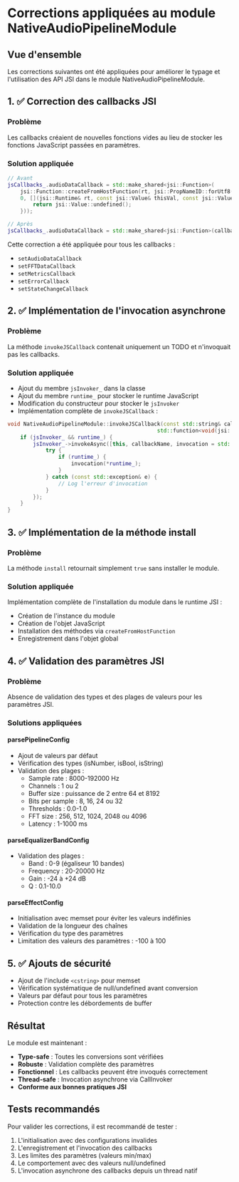# Corrections appliquées au module NativeAudioPipelineModule

## Vue d'ensemble
Les corrections suivantes ont été appliquées pour améliorer le typage et l'utilisation des API JSI dans le module NativeAudioPipelineModule.

## 1. ✅ Correction des callbacks JSI

### Problème
Les callbacks créaient de nouvelles fonctions vides au lieu de stocker les fonctions JavaScript passées en paramètres.

### Solution appliquée
```cpp
// Avant
jsCallbacks_.audioDataCallback = std::make_shared<jsi::Function>(
    jsi::Function::createFromHostFunction(rt, jsi::PropNameID::forUtf8(rt, "audioDataCallback"),
    0, [](jsi::Runtime& rt, const jsi::Value& thisVal, const jsi::Value* args, size_t count) -> jsi::Value {
        return jsi::Value::undefined();
    }));

// Après
jsCallbacks_.audioDataCallback = std::make_shared<jsi::Function>(callback);
```

Cette correction a été appliquée pour tous les callbacks :
- `setAudioDataCallback`
- `setFFTDataCallback`
- `setMetricsCallback`
- `setErrorCallback`
- `setStateChangeCallback`

## 2. ✅ Implémentation de l'invocation asynchrone

### Problème
La méthode `invokeJSCallback` contenait uniquement un TODO et n'invoquait pas les callbacks.

### Solution appliquée
- Ajout du membre `jsInvoker_` dans la classe
- Ajout du membre `runtime_` pour stocker le runtime JavaScript
- Modification du constructeur pour stocker le `jsInvoker`
- Implémentation complète de `invokeJSCallback` :

```cpp
void NativeAudioPipelineModule::invokeJSCallback(const std::string& callbackName,
                                               std::function<void(jsi::Runtime&)> invocation) {
    if (jsInvoker_ && runtime_) {
        jsInvoker_->invokeAsync([this, callbackName, invocation = std::move(invocation)]() {
            try {
                if (runtime_) {
                    invocation(*runtime_);
                }
            } catch (const std::exception& e) {
                // Log l'erreur d'invocation
            }
        });
    }
}
```

## 3. ✅ Implémentation de la méthode install

### Problème
La méthode `install` retournait simplement `true` sans installer le module.

### Solution appliquée
Implémentation complète de l'installation du module dans le runtime JSI :
- Création de l'instance du module
- Création de l'objet JavaScript
- Installation des méthodes via `createFromHostFunction`
- Enregistrement dans l'objet global

## 4. ✅ Validation des paramètres JSI

### Problème
Absence de validation des types et des plages de valeurs pour les paramètres JSI.

### Solutions appliquées

#### parsePipelineConfig
- Ajout de valeurs par défaut
- Vérification des types (isNumber, isBool, isString)
- Validation des plages :
  - Sample rate : 8000-192000 Hz
  - Channels : 1 ou 2
  - Buffer size : puissance de 2 entre 64 et 8192
  - Bits per sample : 8, 16, 24 ou 32
  - Thresholds : 0.0-1.0
  - FFT size : 256, 512, 1024, 2048 ou 4096
  - Latency : 1-1000 ms

#### parseEqualizerBandConfig
- Validation des plages :
  - Band : 0-9 (égaliseur 10 bandes)
  - Frequency : 20-20000 Hz
  - Gain : -24 à +24 dB
  - Q : 0.1-10.0

#### parseEffectConfig
- Initialisation avec memset pour éviter les valeurs indéfinies
- Validation de la longueur des chaînes
- Vérification du type des paramètres
- Limitation des valeurs des paramètres : -100 à 100

## 5. ✅ Ajouts de sécurité

- Ajout de l'include `<cstring>` pour memset
- Vérification systématique de null/undefined avant conversion
- Valeurs par défaut pour tous les paramètres
- Protection contre les débordements de buffer

## Résultat

Le module est maintenant :
- **Type-safe** : Toutes les conversions sont vérifiées
- **Robuste** : Validation complète des paramètres
- **Fonctionnel** : Les callbacks peuvent être invoqués correctement
- **Thread-safe** : Invocation asynchrone via CallInvoker
- **Conforme aux bonnes pratiques JSI**

## Tests recommandés

Pour valider les corrections, il est recommandé de tester :
1. L'initialisation avec des configurations invalides
2. L'enregistrement et l'invocation des callbacks
3. Les limites des paramètres (valeurs min/max)
4. Le comportement avec des valeurs null/undefined
5. L'invocation asynchrone des callbacks depuis un thread natif
